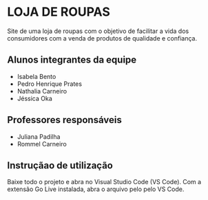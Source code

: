 # LOJA DE ROUPAS
Site de uma loja de roupas com o objetivo de facilitar a vida dos consumidores com a venda de produtos de qualidade e confiança.
## Alunos integrantes da equipe
- Isabela Bento
- Pedro Henrique Prates
- Nathalia Carneiro
- Jéssica Oka
## Professores responsáveis
- Juliana Padilha
- Rommel Carneiro
## Instruçãao de utilização
Baixe todo o projeto e abra no Visual Studio Code (VS Code). Com a extensão Go Live instalada, abra o arquivo pelo pelo VS Code.

